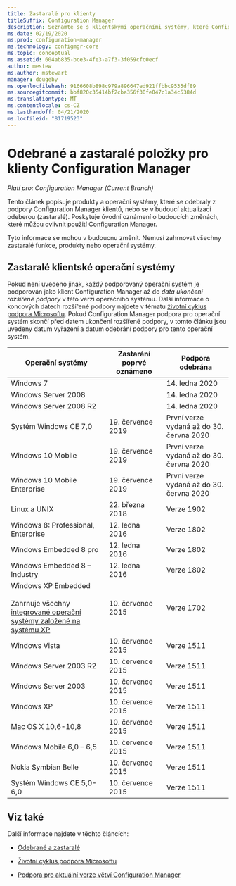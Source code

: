 ```yaml
---
title: Zastaralé pro klienty
titleSuffix: Configuration Manager
description: Seznamte se s klientskými operačními systémy, které Configuration Manager už nepodporují.
ms.date: 02/19/2020
ms.prod: configuration-manager
ms.technology: configmgr-core
ms.topic: conceptual
ms.assetid: 604ab835-bce3-4fe3-a7f3-3f059cfc0ecf
author: mestew
ms.author: mstewart
manager: dougeby
ms.openlocfilehash: 9166608b898c979a896647ed921ffbbc9535df89
ms.sourcegitcommit: bbf820c35414bf2cba356f30fe047c1a34c5384d
ms.translationtype: MT
ms.contentlocale: cs-CZ
ms.lasthandoff: 04/21/2020
ms.locfileid: "81719523"
---
```

# <a name="removed-and-deprecated-items-for-configuration-manager-clients"></a>Odebrané a zastaralé položky pro klienty Configuration Manager

*Platí pro: Configuration Manager (Current Branch)*

Tento článek popisuje produkty a operační systémy, které se odebraly z podpory Configuration Manager klientů, nebo se v budoucí aktualizaci odeberou (zastaralé). Poskytuje úvodní oznámení o budoucích změnách, které můžou ovlivnit použití Configuration Manager.  

Tyto informace se mohou v budoucnu změnit. Nemusí zahrnovat všechny zastaralé funkce, produkty nebo operační systémy.  

## <a name="deprecated-client-operating-systems"></a>Zastaralé klientské operační systémy  

Pokud není uvedeno jinak, každý podporovaný operační systém je podporován jako klient Configuration Manager až do *data ukončení rozšířené podpory* v této verzi operačního systému. Další informace o koncových datech rozšířené podpory najdete v tématu [životní cyklus podpora Microsoftu](https://support.microsoft.com/lifecycle). Pokud Configuration Manager podpora pro operační systém skončí před datem ukončení rozšířené podpory, v tomto článku jsou uvedeny datum vyřazení a datum odebrání podpory pro tento operační systém.  

|**Operační systémy**|**Zastarání poprvé oznámeno**|**Podpora odebrána**|  
|-|-|-|
|Windows 7||14. ledna 2020|
|Windows Server 2008||14. ledna 2020|
|Windows Server 2008 R2||14. ledna 2020|
|Systém Windows CE 7,0|19. července 2019|První verze vydaná až do 30. června 2020|
|Windows 10 Mobile|19. července 2019|První verze vydaná až do 30. června 2020|
|Windows 10 Mobile Enterprise|19. července 2019|První verze vydaná až do 30. června 2020|
|Linux a UNIX|22. března 2018|Verze 1902|
|Windows 8: Professional, Enterprise|12. ledna 2016|Verze 1802|
|Windows Embedded 8 pro|12. ledna 2016|Verze 1802|
|Windows Embedded 8 – Industry|12. ledna 2016|Verze 1802|
|Windows XP Embedded <br><br> Zahrnuje všechny [integrované operační systémy založené na systému XP](../../configs/supported-operating-systems-for-clients-and-devices.md#windows-embedded-computers)|10. července 2015|Verze 1702|
|Windows Vista|10. července 2015|Verze 1511|
|Windows Server 2003 R2|10. července 2015|Verze 1511|
|Windows Server 2003|10. července 2015|Verze 1511|
|Windows XP|10. července 2015|Verze 1511|  
|Mac OS X 10,6-10,8|10. července 2015|Verze 1511|  
|Windows Mobile 6,0 – 6,5|10. července 2015|Verze 1511|  
|Nokia Symbian Belle|10. července 2015|Verze 1511|  
|Systém Windows CE 5,0-6,0|10. července 2015|Verze 1511|  

## <a name="see-also"></a>Viz také

Další informace najdete v těchto článcích:

- [Odebrané a zastaralé](removed-and-deprecated.md)  

- [Životní cyklus podpora Microsoftu](https://support.microsoft.com/lifecycle)  

- [Podpora pro aktuální verze větví Configuration Manager](../../../servers/manage/current-branch-versions-supported.md)  
